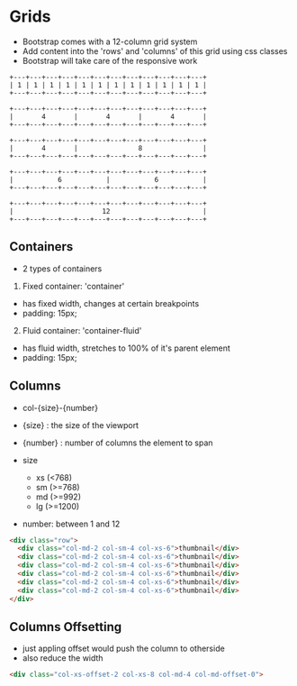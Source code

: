 # Grids

- Bootstrap comes with a 12-column grid system
- Add content into the 'rows' and 'columns' of this grid using css classes
- Bootstrap will take care of the responsive work

```shell
+---+---+---+---+---+---+---+---+---+---+---+---+
| 1 | 1 | 1 | 1 | 1 | 1 | 1 | 1 | 1 | 1 | 1 | 1 |
+---+---+---+---+---+---+---+---+---+---+---+---+

+---+---+---+---+---+---+---+---+---+---+---+---+
|       4       |       4       |       4       |
+---+---+---+---+---+---+---+---+---+---+---+---+

+---+---+---+---+---+---+---+---+---+---+---+---+
|       4       |               8               |
+---+---+---+---+---+---+---+---+---+---+---+---+

+---+---+---+---+---+---+---+---+---+---+---+---+
|           6           |           6           |
+---+---+---+---+---+---+---+---+---+---+---+---+

+---+---+---+---+---+---+---+---+---+---+---+---+
|                      12                       |
+---+---+---+---+---+---+---+---+---+---+---+---+
```

## Containers

- 2 types of containers

1. Fixed container: 'container'
  - has fixed width, changes at certain breakpoints
  - padding: 15px;

2. Fluid container: 'container-fluid'
  - has fluid width, stretches to 100% of it's parent element
  - padding: 15px;

## Columns

- col-{size}-{number}
- {size}   : the size of the viewport
- {number} : number of columns the element to span

- size
  - xs (<768)
  - sm (>=768)
  - md (>=992)
  - lg (>=1200)

- number: between 1 and 12

```html
<div class="row">
  <div class="col-md-2 col-sm-4 col-xs-6">thumbnail</div>
  <div class="col-md-2 col-sm-4 col-xs-6">thumbnail</div>
  <div class="col-md-2 col-sm-4 col-xs-6">thumbnail</div>
  <div class="col-md-2 col-sm-4 col-xs-6">thumbnail</div>
  <div class="col-md-2 col-sm-4 col-xs-6">thumbnail</div>
  <div class="col-md-2 col-sm-4 col-xs-6">thumbnail</div>
</div>
```

## Columns Offsetting

- just appling offset would push the column to otherside
- also reduce the width

```html
<div class="col-xs-offset-2 col-xs-8 col-md-4 col-md-offset-0">
```

